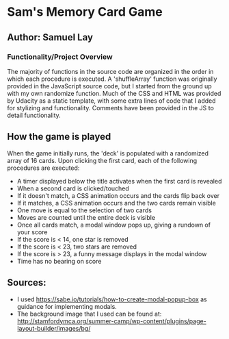 # Sam's Memory Card Game
## Author: Samuel Lay


### Functionality/Project Overview

The majority of functions in the source code are organized in the order in which each procedure is executed. A 'shuffleArray' function was originally provided in the JavaScript source code, but I started from the ground up with my own randomize function. Much of the CSS and HTML was provided by Udacity as a static template, with some extra lines of code that I added for stylizing and functionality. Comments have been provided in the JS to detail functionality.

## How the game is played

When the game initially runs, the 'deck' is populated with a randomized array of 16 cards. Upon clicking the first card, each of the following procedures are executed:
* A timer displayed below the title activates when the first card is revealed
* When a second card is clicked/touched
* If it doesn't match, a CSS animation occurs and the cards flip back over
* If it matches, a CSS animation occurs and the two cards remain visible
* One move is equal to the selection of two cards
* Moves are counted until the entire deck is visible
* Once all cards match, a modal window pops up, giving a rundown of your score
* If the score is < 14, one star is removed
* If the score is < 23, two stars are removed
* If the score is > 23, a funny message displays in the modal window
* Time has no bearing on score

## Sources:
* I used https://sabe.io/tutorials/how-to-create-modal-popup-box as guidance for implementing modals.
* The background image that I used can be found at: http://stamfordymca.org/summer-camp/wp-content/plugins/page-layout-builder/images/bg/
